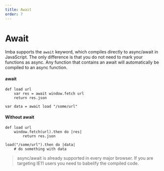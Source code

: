 ```yaml
---
title: Await
order: 7
---
```


# Await

Imba supports the `await` keyword, which compiles directly to async/await in JavaScript. The only difference is that you do not need to mark your functions as async. Any function that contains an await will automatically be compiled to an async function.

#### await
```imba
def load url
    var res = await window.fetch url
    return res.json

var data = await load "/some/url"
```

#### Without await
```imba
def load url
    window.fetch(url).then do |res|
        return res.json

load("/some/url").then do |data|
    # do something with data
```

> async/await is already supported in every major browser. If you are targeting IE11 users you need to babelify the compiled code.